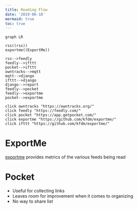 ```yaml
---
title: Reading Flow
date: '2019-06-18'
mermaid: true
toc: true
---
```


```mermaid
graph LR

rss((rss))
exportme((ExportMe))

rss-->feedly
feedly-->ifttt
pocket-->ifttt
owntracks-->mqtt
mqtt-->django
ifttt-->django
django-->report
feedly-->pocket
feedly-->exportme
pocket-->exportme

click owntracks "https://owntracks.org/"
click feedly "https://feedly.com/"
click pocket "https://app.getpocket.com/"
click exportme "https://github.com/kfdm/exportme/"
click ifttt "https://github.com/kfdm/exportme/"
```

# ExportMe

[exportme] provides metrics of the various feeds being read

# Pocket

- Useful for collecting links
- Leaves room for improvement when it comes to organizing
- No way to share list

[exportme]: https://github.com/kfdm/exportme/
